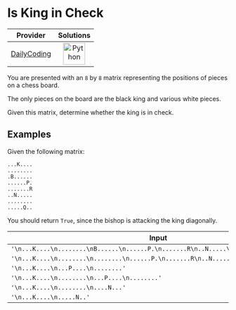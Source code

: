 # Is King in Check

<!-- INFO TABLE BEGIN -->

| Provider                                              | Solutions                                                                                                                                        |
| :---------------------------------------------------: | :----------------------------------------------------------------------------------------------------------------------------------------------: |
| [DailyCoding](../../../docs/providers/DailyCoding.md) | [<img src="https://res.cloudinary.com/rascaltwo/image/upload/v1631924087/python_xzdlti.svg" alt="Python" title="Python" width="50" />](solve.py) |

<!-- INFO TABLE END -->

You are presented with an `8` by `8` matrix representing the positions of pieces on a chess board.

The only pieces on the board are the black king and various white pieces.

Given this matrix, determine whether the king is in check.

## Examples

Given the following matrix:

    ...K....
    ........
    .B......
    ......P.
    .......R
    ..N.....
    ........
    .....Q..

You should return `True`, since the bishop is attacking the king diagonally.

| Input                                                                                | Output  |
| ------------------------------------------------------------------------------------ | ------- |
| `'\n...K....\n........\nB......\n......P.\n.......R\n..N.....\n........\n.....Q..'`  | `True`  |
| `'\n...K....\n........\n........\n......P.\n.......R\n..N.....\n........\n.....Q..'` | `False` |
| `'\n...K....\n...P....\n........'`                                                   | `True`  |
| `'\n...K....\n........\n...P....\n........'`                                         | `True`  |
| `'\n...K....\n........\n....N...'`                                                   | `True`  |
| `'\n...K....\n.....N..'`                                                             | `True`  |
